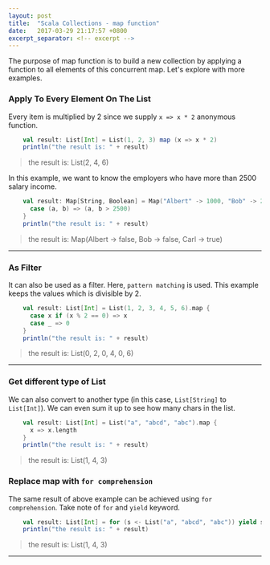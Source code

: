 ```yaml
---
layout: post
title:  "Scala Collections - map function"
date:   2017-03-29 21:17:57 +0800
excerpt_separator: <!-- excerpt -->
---
```

The purpose of map function is to build a new collection by applying a function to all elements of this concurrent map. Let's explore with more examples.

<!-- excerpt -->
### Apply To Every Element On The List

Every item is multiplied by 2 since we supply `x => x * 2` anonymous function. 

```scala
    val result: List[Int] = List(1, 2, 3) map (x => x * 2)
    println("the result is: " + result)
```
> the result is: List(2, 4, 6)

In this example, we want to know the employers who have more than 2500 salary income.

```scala
    val result: Map[String, Boolean] = Map("Albert" -> 1000, "Bob" -> 2000, "Carl" -> 3000).map {
      case (a, b) => (a, b > 2500)
    }
    println("the result is: " + result)
```
> the result is: Map(Albert -> false, Bob -> false, Carl -> true)

---

### As Filter

It can also be used as a filter. Here, `pattern matching` is used. This example keeps the values which is divisible by 2.

```scala
    val result: List[Int] = List(1, 2, 3, 4, 5, 6).map {
      case x if (x % 2 == 0) => x
      case _ => 0
    }
    println("the result is: " + result)
```
> the result is: List(0, 2, 0, 4, 0, 6)

---

### Get different type of List

We can also convert to another type (in this case, `List[String]` to `List[Int]`). We can even sum it up to see how many chars in the list.

```scala
    val result: List[Int] = List("a", "abcd", "abc").map {
      x => x.length
    }
    println("the result is: " + result)
```
> the result is: List(1, 4, 3)

### Replace map with `for comprehension`

The same result of above example can be achieved using `for comprehension`. Take note of `for` and `yield` keyword.

```scala
    val result: List[Int] = for (s <- List("a", "abcd", "abc")) yield s.length
    println("the result is: " + result)
```
> the result is: List(1, 4, 3)

---